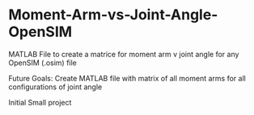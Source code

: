 # Moment-Arm-vs-Joint-Angle-OpenSIM
MATLAB File to create a matrice for moment arm v joint angle for any OpenSIM (.osim) file

Future Goals:
Create MATLAB file with matrix of all moment arms for all configurations of joint angle

Initial Small project
